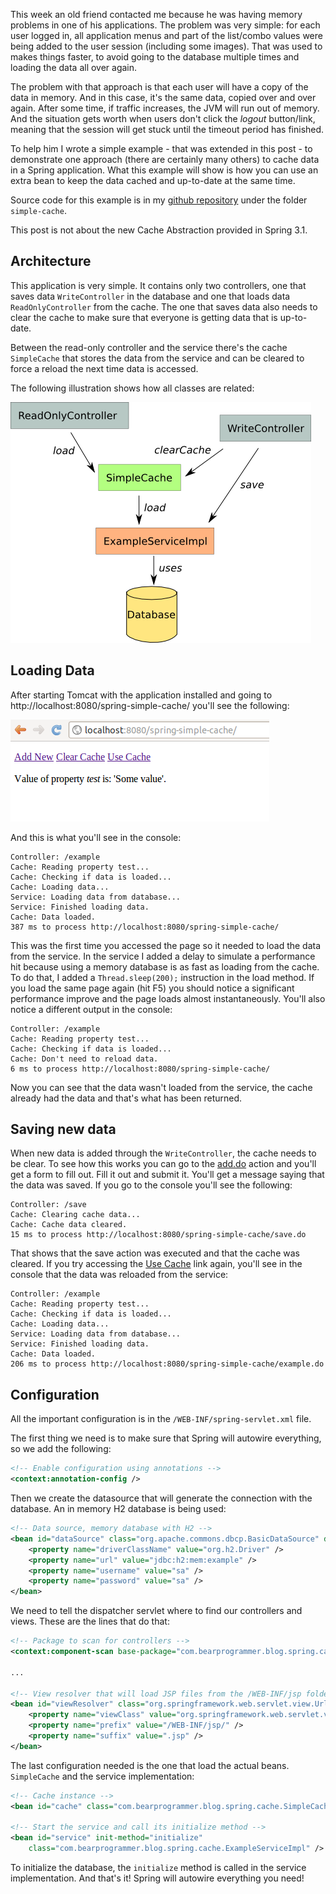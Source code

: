 This week an old friend contacted me because he was having memory problems in one of his applications. The problem was very simple: for each user logged in, all application menus and part of the list/combo values were being added to the user session (including some images). That was used to makes things faster, to avoid going to the database multiple times and loading the data all over again.

The problem with that approach is that each user will have a copy of the data in memory. And in this case, it's the same data, copied over and over again. After some time, if traffic increases, the JVM will run out of memory. And the situation gets worth when users don't click the *logout* button/link, meaning that the session will get stuck until the timeout period has finished.

To help him I wrote a simple example - that was extended in this post - to demonstrate one approach (there are certainly many others) to cache data in a Spring application. What this example will show is how you can use an extra bean to keep the data cached and up-to-date at the same time.

Source code for this example is in my [github repository](https://github.com/visola/bearprogrammer-examples) under the folder `simple-cache`.

This post is not about the new Cache Abstraction provided in Spring 3.1.

<!-- more -->

## Architecture

This application is very simple. It contains only two controllers, one that saves data `WriteController` in the database and one that loads data `ReadOnlyController` from the cache. The one that saves data also needs to clear the cache to make sure that everyone is getting data that is up-to-date.

Between the read-only controller and the service there's the cache `SimpleCache` that stores the data from the service and can be cleared to force a reload the next time data is accessed.

The following illustration shows how all classes are related:

![Spring simple cache architecture](/img/blog/spring-simple-cache-architecture.png)

## Loading Data

After starting Tomcat with the application installed and going to http://localhost:8080/spring-simple-cache/ you'll see the following: 

![Spring simple cache example](/img/blog/spring-simple-cache-example.do.png)

And this is what you'll see in the console:

```
Controller: /example
Cache: Reading property test...
Cache: Checking if data is loaded...
Cache: Loading data...
Service: Loading data from database...
Service: Finished loading data.
Cache: Data loaded.
387 ms to process http://localhost:8080/spring-simple-cache/
```

This was the first time you accessed the page so it needed to load the data from the service. In the service I added a delay to simulate a performance hit because using a memory database is as fast as loading from the cache. To do that, I added a `Thread.sleep(200);` instruction in the load method. If you load the same page again (hit F5) you should notice a significant performance improve and the page loads almost instantaneously. You'll also notice a different output in the console:

```
Controller: /example
Cache: Reading property test...
Cache: Checking if data is loaded...
Cache: Don't need to reload data.
6 ms to process http://localhost:8080/spring-simple-cache/
```

Now you can see that the data wasn't loaded from the service, the cache already had the data and that's what has been returned.

## Saving new data

When new data is added through the `WriteController`, the cache needs to be clear. To see how this works you can go to the [add.do](http://localhost:8080/spring-simple-cache/add.do) action and you'll get a form to fill out. Fill it out and submit it. You'll get a message saying that the data was saved. If you go to the console you'll see the following:

```
Controller: /save
Cache: Clearing cache data...
Cache: Cache data cleared.
15 ms to process http://localhost:8080/spring-simple-cache/save.do
```

That shows that the save action was executed and that the cache was cleared. If you try accessing the [Use Cache](http://localhost:8080/spring-simple-cache/example.do?name=test) link again, you'll see in the console that the data was reloaded from the service:

```
Controller: /example
Cache: Reading property test...
Cache: Checking if data is loaded...
Cache: Loading data...
Service: Loading data from database...
Service: Finished loading data.
Cache: Data loaded.
206 ms to process http://localhost:8080/spring-simple-cache/example.do
```

## Configuration

All the important configuration is in the `/WEB-INF/spring-servlet.xml` file.

The first thing we need is to make sure that Spring will autowire everything, so we add the following:

```xml
<!-- Enable configuration using annotations -->
<context:annotation-config />
```

Then we create the datasource that will generate the connection with the database. An in memory H2 database is being used:

```xml
<!-- Data source, memory database with H2 -->
<bean id="dataSource" class="org.apache.commons.dbcp.BasicDataSource" destroy-method="close">
	<property name="driverClassName" value="org.h2.Driver" />
	<property name="url" value="jdbc:h2:mem:example" />
	<property name="username" value="sa" />
	<property name="password" value="sa" />
</bean>
```

We need to tell the dispatcher servlet where to find our controllers and views. These are the lines that do that:

```xml
<!-- Package to scan for controllers -->
<context:component-scan base-package="com.bearprogrammer.blog.spring.cache" />

...

<!-- View resolver that will load JSP files from the /WEB-INF/jsp folder -->
<bean id="viewResolver" class="org.springframework.web.servlet.view.UrlBasedViewResolver">
	<property name="viewClass" value="org.springframework.web.servlet.view.JstlView" />
	<property name="prefix" value="/WEB-INF/jsp/" />
	<property name="suffix" value=".jsp" />
</bean>
```

The last configuration needed is the one that load the actual beans. `SimpleCache` and the service implementation:

```xml
<!-- Cache instance -->
<bean id="cache" class="com.bearprogrammer.blog.spring.cache.SimpleCache" />

<!-- Start the service and call its initialize method -->
<bean id="service" init-method="initialize" 
	class="com.bearprogrammer.blog.spring.cache.ExampleServiceImpl" />
```

To initialize the database, the `initialize` method is called in the service implementation. And that's it! Spring will autowire everything you need!
